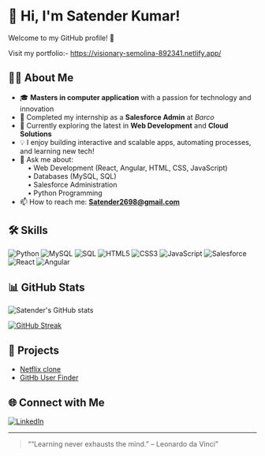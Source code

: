 # 👋 Hi, I'm Satender Kumar!

Welcome to my GitHub profile! 🚀

Visit my portfolio:-  https://visionary-semolina-892341.netlify.app/

## 🧑‍💻 About Me

- 🎓 **Masters in computer application** with a passion for technology and innovation  
- 🏢 Completed my internship as a **Salesforce Admin** at *Barco*
- 🚀 Currently exploring the latest in **Web Development** and **Cloud Solutions**
- 💡 I enjoy building interactive and scalable apps, automating processes, and learning new tech!
- 💬 Ask me about:  
  &nbsp;&nbsp;&nbsp;&nbsp;• Web Development (React, Angular, HTML, CSS, JavaScript)  
  &nbsp;&nbsp;&nbsp;&nbsp;• Databases (MySQL, SQL)  
  &nbsp;&nbsp;&nbsp;&nbsp;• Salesforce Administration  
  &nbsp;&nbsp;&nbsp;&nbsp;• Python Programming
- 📫 How to reach me: **Satender2698@gmail.com**

## 🛠️ Skills

![Python](https://img.shields.io/badge/-Python-333?style=flat&logo=python)
![MySQL](https://img.shields.io/badge/-MySQL-333?style=flat&logo=mysql)
![SQL](https://img.shields.io/badge/-SQL-333?style=flat&logo=sqlite)
![HTML5](https://img.shields.io/badge/-HTML5-333?style=flat&logo=html5)
![CSS3](https://img.shields.io/badge/-CSS3-333?style=flat&logo=css3)
![JavaScript](https://img.shields.io/badge/-JavaScript-333?style=flat&logo=javascript)
![Salesforce](https://img.shields.io/badge/-Salesforce-333?style=flat&logo=salesforce)
![React](https://img.shields.io/badge/-React-333?style=flat&logo=react)
![Angular](https://img.shields.io/badge/-Angular-333?style=flat&logo=angular)

## 📊 GitHub Stats

![Satender's GitHub stats](https://github-readme-stats.vercel.app/api?username=SatenderKumar2698&show_icons=true&theme=radical)

[![GitHub Streak](https://streak-stats.demolab.com?user=SatenderKumar2698&theme=radical)](https://git.io/streak-stats)

## 🚀 Projects

- [Netflix clone ](warm-lolly-8c7a41.netlify.app)
- [GitHb User Finder](unique-baklava-48cf68.netlify.app)

<!-- Add more project links -->

## 🌐 Connect with Me

[![LinkedIn](https://img.shields.io/badge/-LinkedIn-0077B5?style=flat&logo=linkedin&logoColor=white)](www.linkedin.com/in/satender-kumar-340038264)

---

> ““Learning never exhausts the mind.” – Leonardo da Vinci”
